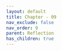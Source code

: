 ```yaml
---
layout: default
title: Chapter - 09
nav_exclude: false
nav_order: 9
parent: Reflection
has_children: true
---
```


